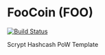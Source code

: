 FooCoin (FOO)
===========

[![Build Status](https://travis-ci.org/RazorLove/FreindsCoin.png?branch=master)](https://travis-ci.org/RazorLove/FreindsCoin)


Scrypt Hashcash PoW Template